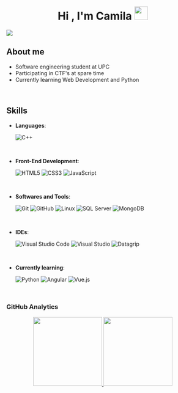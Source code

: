 <h1 align="center"><b>Hi , I'm Camila </b><img src="https://media.giphy.com/media/hvRJCLFzcasrR4ia7z/giphy.gif" width="35"></h1>
<img src="https://i.imgur.com/Bsuun3E.png">

<br>

## About me

- Software engineering student at UPC 
- Participating in CTF's at spare time
- Currently learning Web Development and Python

<br>

## Skills

- **Languages**:
    
    ![C++](https://img.shields.io/badge/C++%20-%2300599C.svg?style=for-the-badge&logo=c%2B%2B&logoColor=white)

<br>   
    
- **Front-End Development**:

   ![HTML5](https://img.shields.io/badge/HTML5%20-%23E34F26.svg?style=for-the-badge&logo=html5&logoColor=white) ![CSS3](https://img.shields.io/badge/CSS%20-%231572B6.svg?style=for-the-badge&logo=css3&logoColor=white) ![JavaScript](https://img.shields.io/badge/JavaScript%20-%23F7DF1E.svg?style=for-the-badge&logo=javascript&logoColor=black)
    
<br>

- **Softwares and Tools**:

    ![Git](https://img.shields.io/badge/git-%23F05033.svg?style=for-the-badge&logo=git&logoColor=white) ![GitHub](https://img.shields.io/badge/github-%23121011.svg?style=for-the-badge&logo=github&logoColor=white) ![Linux](https://img.shields.io/badge/Linux-FCC624?style=for-the-badge&logo=linux&logoColor=black)  ![SQL Server](https://img.shields.io/badge/SQL%20Server-8f2f22.svg?style=for-the-badge&logo=microsoft-sql-server&logoColor=white)  ![MongoDB](https://img.shields.io/badge/MongoDB-2ab02c.svg?style=for-the-badge&logo=mongodb&logoColor=white)

<br>

- **IDEs**:

    ![Visual Studio Code](https://img.shields.io/badge/Visual%20Studio%20Code-0078d7.svg?style=for-the-badge&logo=visual-studio-code&logoColor=white) ![Visual Studio](https://img.shields.io/badge/Visual%20Studio-421066.svg?style=for-the-badge&logo=visual-studio&logoColor=white) ![Datagrip](https://img.shields.io/badge/datagrip-d17bd0.svg?style=for-the-badge&logo=datagrip&logoColor=white) 

<br>

- **Currently learning**:

    ![Python](https://img.shields.io/badge/Python%20-%2314354C.svg?style=for-the-badge&logo=python&logoColor=white)   ![Angular](https://img.shields.io/badge/Angular-ba2014.svg?style=for-the-badge&logo=angular&logoColor=white)  ![Vue.js](https://img.shields.io/badge/Vue.js-45ad71.svg?style=for-the-badge&logo=vue.js&logoColor=white)
<br>

### GitHub Analytics

<p align="center">
<a href="https://github.com/CamiAm404">
  <img height="180em" src="https://github-readme-stats-eight-theta.vercel.app/api?username=CamiAm404&show_icons=true&theme=algolia&include_all_commits=true&count_private=true"/> <img height="180em" src="https://github-readme-stats-eight-theta.vercel.app/api/top-langs/?username=CamiAm404&layout=compact&langs_count=8&theme=algolia"/>
</a>
</p>

<!--
**CamiAm404/CamiAm404** is a ✨ _special_ ✨ repository because its `README.md` (this file) appears on your GitHub profile.

Here are some ideas to get you started:

- 🔭 I’m currently working on ...
- 🌱 I’m currently learning ...
- 👯 I’m looking to collaborate on ...
- 🤔 I’m looking for help with ...
- 💬 Ask me about ...
- 📫 How to reach me: ...
- 😄 Pronouns: ...
- ⚡ Fun fact: ...
-->

